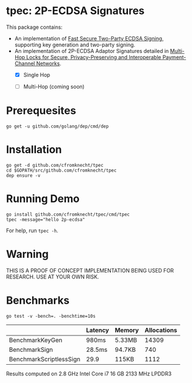 # tpec: 2P-ECDSA Signatures

This package contains:
 - An implementation of [Fast Secure Two-Party ECDSA Signing](https://eprint.iacr.org/2017/552.pdf), supporting key generation and two-party signing.
 - An implementation of 2P-ECDSA Adaptor Signatures detailed in [Multi-Hop Locks for Secure, Privacy-Preserving and Interoperable Payment-Channel Networks](https://eprint.iacr.org/2018/472.pdf).
   - [x] Single Hop
   - [ ] Multi-Hop (coming soon)
   
   
Prerequesites
=============
```
go get -u github.com/golang/dep/cmd/dep
```

Installation
============
```
go get -d github.com/cfromknecht/tpec
cd $GOPATH/src/github.com/cfromknecht/tpec
dep ensure -v
```

Running Demo
============
```
go install github.com/cfromknecht/tpec/cmd/tpec
tpec -message="hello 2p-ecdsa"
```

For help, run `tpec -h`.

Warning
=======
THIS IS A PROOF OF CONCEPT IMPLEMENTATION BEING USED FOR RESEARCH. USE AT YOUR OWN RISK.

Benchmarks
==========
```
go test -v -bench=. -benchtime=10s
```

|                         | Latency | Memory | Allocations |
|-------------------------|---------|--------|-------------|
| BenchmarkKeyGen         | 980ms   | 5.33MB | 14309       |
| BenchmarkSign           | 28.5ms  | 94.7KB | 740         |
| BenchmarkScriptlessSign | 29.9    | 115KB  | 1112        |

Results computed on 2.8 GHz Intel Core i7 16 GB 2133 MHz LPDDR3
